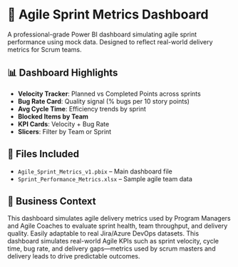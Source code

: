 # 🚀 Agile Sprint Metrics Dashboard

A professional-grade Power BI dashboard simulating agile sprint performance using mock data. Designed to reflect real-world delivery metrics for Scrum teams.

## 📊 Dashboard Highlights
- **Velocity Tracker**: Planned vs Completed Points across sprints
- **Bug Rate Card**: Quality signal (% bugs per 10 story points)
- **Avg Cycle Time**: Efficiency trends by sprint
- **Blocked Items by Team**
- **KPI Cards**: Velocity + Bug Rate
- **Slicers**: Filter by Team or Sprint

## 📎 Files Included
- `Agile_Sprint_Metrics_v1.pbix` – Main dashboard file
- `Sprint_Performance_Metrics.xlsx` – Sample agile team data

## 📌 Business Context
This dashboard simulates agile delivery metrics used by Program Managers and Agile Coaches to evaluate sprint health, team throughput, and delivery quality. Easily adaptable to real Jira/Azure DevOps datasets.
This dashboard simulates real-world Agile KPIs such as sprint velocity, cycle time, bug rate, and delivery gaps—metrics used by scrum masters and delivery leads to drive predictable outcomes.